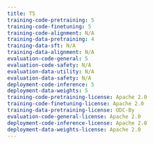 ```yaml
---
title: T5
training-code-pretraining: 5
training-code-finetuning: 5
training-code-alignment: N/A
training-data-pretraining: 4
training-data-sft: N/A
training-data-alignment: N/A
evaluation-code-general: 5
evaluation-code-safety: N/A
evaluation-data-utility: N/A
evaluation-data-safety: N/A
deployment-code-inference: 5
deployment-data-weights: 5
training-code-pretraining-license: Apache 2.0
training-code-finetuning-license: Apache 2.0
training-data-pretraining-license: ODC-By
evaluation-code-general-license: Apache 2.0
deployment-code-inference-license: Apache 2.0
deployment-data-weights-license: Apache 2.0
---
```


